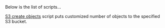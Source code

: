 Below is the list of scripts...

[S3 create objects](https://github.com/AlexKuchynskyi/AWS/blob/main/s3_create_multiple_objects.py) script puts customized number of objects to the specified S3 bucket.
